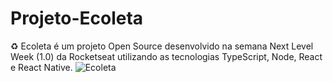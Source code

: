 # Projeto-Ecoleta
♻️ Ecoleta é um projeto Open Source desenvolvido na semana Next Level Week (1.0) da Rocketseat utilizando as tecnologias TypeScript, Node, React e React Native.
![Ecoleta](https://user-images.githubusercontent.com/66651329/94940172-84448800-04a9-11eb-966c-9384cc40b90a.png)
